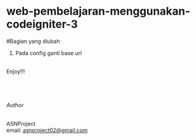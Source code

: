 # web-pembelajaran-menggunakan-codeigniter-3

#Bagian yang diubah
<br/>
1. Pada config ganti base url  

<br />
Enjoy!!!
<br />
<br />
<br />
<br />

###### Author

ASNProject<br />
email: asnproject02@gmail.com
